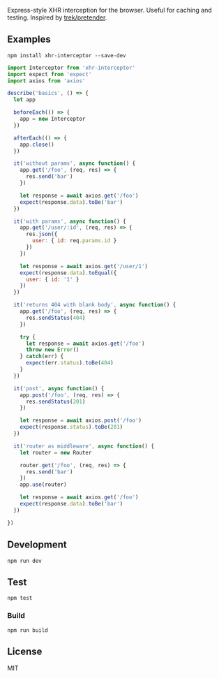 Express-style XHR interception for the browser. Useful for caching and testing. Inspired by [trek/pretender](https://github.com/trek/pretender).

## Examples

```
npm install xhr-interceptor --save-dev
```

```javascript
import Interceptor from 'xhr-interceptor'
import expect from 'expect'
import axios from 'axios'

describe('basics', () => {
  let app

  beforeEach(() => {
    app = new Interceptor
  })

  afterEach(() => {
    app.close()
  })

  it('without params', async function() {
    app.get('/foo', (req, res) => {
      res.send('bar')
    })

    let response = await axios.get('/foo')
    expect(response.data).toBe('bar')
  })

  it('with params', async function() {
    app.get('/user/:id', (req, res) => {
      res.json({
        user: { id: req.params.id }
      })
    })

    let response = await axios.get('/user/1')
    expect(response.data).toEqual({
      user: { id: '1' }
    })
  })

  it('returns 404 with blank body', async function() {
    app.get('/foo', (req, res) => {
      res.sendStatus(404)
    })

    try {
      let response = await axios.get('/foo')
      throw new Error()
    } catch(err) {
      expect(err.status).toBe(404)
    }
  })

  it('post', async function() {
    app.post('/foo', (req, res) => {
      res.sendStatus(201)
    })

    let response = await axios.post('/foo')
    expect(response.status).toBe(201)
  })

  it('router as middleware', async function() {
    let router = new Router

    router.get('/foo', (req, res) => {
      res.send('bar')
    })
    app.use(router)

    let response = await axios.get('/foo')
    expect(response.data).toBe('bar')
  })

})
```

## Development

```
npm run dev
```

## Test

```
npm test
```

### Build

```
npm run build
```

## License

MIT
